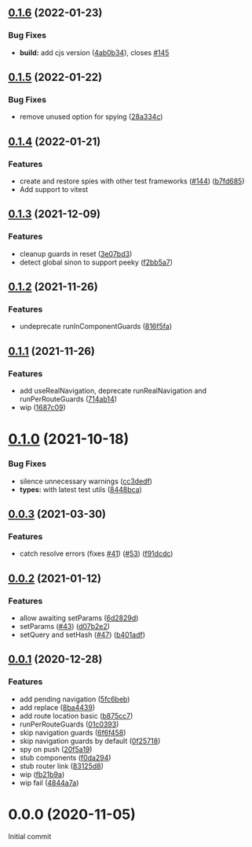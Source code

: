 ## [0.1.6](https://github.com/posva/vue-router-mock/compare/v0.1.5...v0.1.6) (2022-01-23)

### Bug Fixes

- **build:** add cjs version ([4ab0b34](https://github.com/posva/vue-router-mock/commit/4ab0b34f2a774cd748d3790d8f824a5a63fd36be)), closes [#145](https://github.com/posva/vue-router-mock/issues/145)

## [0.1.5](https://github.com/posva/vue-router-mock/compare/v0.1.4...v0.1.5) (2022-01-22)

### Bug Fixes

- remove unused option for spying ([28a334c](https://github.com/posva/vue-router-mock/commit/28a334c713025f925750b6a2df9aa461e9b646e9))

## [0.1.4](https://github.com/posva/vue-router-mock/compare/v0.1.3...v0.1.4) (2022-01-21)

### Features

- create and restore spies with other test frameworks ([#144](https://github.com/posva/vue-router-mock/issues/144)) ([b7fd685](https://github.com/posva/vue-router-mock/commit/b7fd685c03a72f767b50fa4c5ed4e45f0385f5a3))
- Add support to vitest

## [0.1.3](https://github.com/posva/vue-router-mock/compare/v0.1.2...v0.1.3) (2021-12-09)

### Features

- cleanup guards in reset ([3e07bd3](https://github.com/posva/vue-router-mock/commit/3e07bd33e20445a4fa0e0c937b9246c589404ea4))
- detect global sinon to support peeky ([f2bb5a7](https://github.com/posva/vue-router-mock/commit/f2bb5a7a1c5d053171ff9c06a1acb830695c3fa5))

## [0.1.2](https://github.com/posva/vue-router-mock/compare/v0.1.1...v0.1.2) (2021-11-26)

### Features

- undeprecate runInComponentGuards ([816f5fa](https://github.com/posva/vue-router-mock/commit/816f5fa397277a24f904e77e29b6027c64557d64))

## [0.1.1](https://github.com/posva/vue-router-mock/compare/v0.1.0...v0.1.1) (2021-11-26)

### Features

- add useRealNavigation, deprecate runRealNavigation and runPerRouteGuards ([714ab14](https://github.com/posva/vue-router-mock/commit/714ab14cae6fbb7d81dcd0388dedf5a5e7a5ba96))
- wip ([1687c09](https://github.com/posva/vue-router-mock/commit/1687c0924cebfdf657154fba57aa744e428790f2))

# [0.1.0](https://github.com/posva/vue-router-mock/compare/v0.0.3...v0.1.0) (2021-10-18)

### Bug Fixes

- silence unnecessary warnings ([cc3dedf](https://github.com/posva/vue-router-mock/commit/cc3dedf842856defd1615504765d7885782403f5))
- **types:** with latest test utils ([8448bca](https://github.com/posva/vue-router-mock/commit/8448bca2b76cd3428bf866ffcc1d64ca8fa71381))

## [0.0.3](https://github.com/posva/vue-router-mock/compare/v0.0.2...v0.0.3) (2021-03-30)

### Features

- catch resolve errors (fixes [#41](https://github.com/posva/vue-router-mock/issues/41)) ([#53](https://github.com/posva/vue-router-mock/issues/53)) ([f91dcdc](https://github.com/posva/vue-router-mock/commit/f91dcdc7a62d212086fa86da5fd7c2fa522bfc56))

## [0.0.2](https://github.com/posva/vue-router-mock/compare/v0.0.1...v0.0.2) (2021-01-12)

### Features

- allow awaiting setParams ([6d2829d](https://github.com/posva/vue-router-mock/commit/6d2829d22645c02e2bca85454bfd88685a7284d1))
- setParams ([#43](https://github.com/posva/vue-router-mock/issues/43)) ([d07b2e2](https://github.com/posva/vue-router-mock/commit/d07b2e26a742db4a07ac1a6dd97d85284b74f552))
- setQuery and setHash ([#47](https://github.com/posva/vue-router-mock/issues/47)) ([b401adf](https://github.com/posva/vue-router-mock/commit/b401adf9286cec2f20eac811b3a35df6c2bba31f))

## [0.0.1](https://github.com/posva/vue-router-mock/compare/v0.0.0...v0.0.1) (2020-12-28)

### Features

- add pending navigation ([5fc6beb](https://github.com/posva/vue-router-mock/commit/5fc6beb183701fc0037c84d99267e20c41d112a1))
- add replace ([8ba4439](https://github.com/posva/vue-router-mock/commit/8ba4439e9be51c3c21ee94205e55fa49347e8b22))
- add route location basic ([b875cc7](https://github.com/posva/vue-router-mock/commit/b875cc7b0f1a44c6572b17b37ee38663f5368a44))
- runPerRouteGuards ([01c0393](https://github.com/posva/vue-router-mock/commit/01c03939c8aad09ccd9b10f5289a0c5015ff7103))
- skip navigation guards ([6f6f458](https://github.com/posva/vue-router-mock/commit/6f6f458a4f03dbdecc9c92311ca441108321878d))
- skip navigation guards by default ([0f25718](https://github.com/posva/vue-router-mock/commit/0f2571891870a53388d0d3d37f7d7e48d32535d8))
- spy on push ([20f5a19](https://github.com/posva/vue-router-mock/commit/20f5a198574a5739e894337f0c073ec303f719e7))
- stub components ([f0da294](https://github.com/posva/vue-router-mock/commit/f0da2944f39b1d8e0db9d0659960478bf090e873))
- stub router link ([83125d8](https://github.com/posva/vue-router-mock/commit/83125d88c351ff2e740ff02852f51a57a51f4616))
- wip ([fb21b9a](https://github.com/posva/vue-router-mock/commit/fb21b9afe0e6f8e2a51291de266c2f6d64f82ea6))
- wip fail ([4844a7a](https://github.com/posva/vue-router-mock/commit/4844a7a43780ec14934544040bc1fe36030f4732))

# 0.0.0 (2020-11-05)

Initial commit
